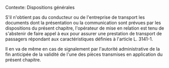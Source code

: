 Contexte: Dispositions générales

S'il n'obtient pas du conducteur ou de l'entreprise de transport les documents dont la présentation ou la communication sont prévues par les dispositions du présent chapitre, l'opérateur de mise en relation est tenu de s'abstenir de faire appel à eux pour assurer une prestation de transport de passagers répondant aux caractéristiques définies à l'article L. 3141-1.

Il en va de même en cas de signalement par l'autorité administrative de la fin anticipée de la validité de l'une des pièces transmises en application du présent chapitre.